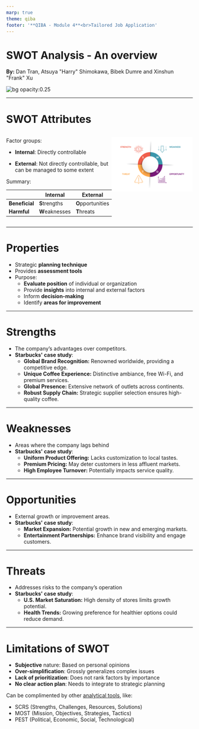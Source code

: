 ```yaml
---
marp: true
theme: qiba
footer: '**QIBA - Module 4**<br>Tailored Job Application'
---
```


<!-- Frank -->

<!-- 
_class: title
-->

<div class="title-header">

# SWOT Analysis - An overview

**By:** Dan Tran, Atsuya "Harry" Shimokawa, Bibek Dumre and Xinshun "Frank" Xu

</div>

![bg opacity:0.25](https://www.shutterstock.com/image-photo/handsome-male-beautiful-female-mobile-600nw-714655705.jpg)

---

# SWOT Attributes

<!-- Dan -->

<div style="display: flex">

<div>

Factor groups:

- **Internal**: Directly controllable

- **External**: Not directly controllable, but can be managed to some extent

Summary:

|  | Internal | External |
|---|---|---|
| **Beneficial** | **S**trengths | **O**pportunities |
| **Harmful** | **W**eaknesses | **T**hreats |

</div>

<div>

![](./themes/Images/Swot_Analysis.png)

</div>

</div>

---

# Properties

<!-- Dan -->

- Strategic **planning technique**
- Provides **assessment tools**
- Purpose:
  - **Evaluate position** of individual or organization
  - Provide **insights** into internal and external factors
  - Inform **decision-making**
  - Identify **areas for improvement**

---

# **S**trengths

<!-- Bibek & Harry -->

- The company’s advantages over competitors.
- **Starbucks' case study**:
  - **Global Brand Recognition:** Renowned worldwide, providing a competitive edge.
  - **Unique Coffee Experience:** Distinctive ambiance, free Wi-Fi, and premium services.
  - **Global Presence:** Extensive network of outlets across continents.
  - **Robust Supply Chain:** Strategic supplier selection ensures high-quality coffee.

---

# **W**eaknesses

<!-- Bibek & Harry -->


- Areas where the company lags behind
- **Starbucks' case study**:
  - **Uniform Product Offering:** Lacks customization to local tastes.
  - **Premium Pricing:** May deter customers in less affluent markets.
  - **High Employee Turnover:** Potentially impacts service quality.

---

# **O**pportunities

<!-- Bibek & Harry -->

- External growth or improvement areas.
- **Starbucks' case study**:
  - **Market Expansion:** Potential growth in new and emerging markets.
  - **Entertainment Partnerships:** Enhance brand visibility and engage customers.
---

# **T**hreats

<!-- Bibek & Harry -->

- Addresses risks to the company’s operation
- **Starbucks' case study**:
  - **U.S. Market Saturation:** High density of stores limits growth potential.
  - **Health Trends:** Growing preference for healthier options could reduce demand.

---

# Limitations of SWOT

<!-- Frank -->

- **Subjective** nature: Based on personal opinions
- **Over-simplification**: Grossly generalizes complex issues
- **Lack of prioritization**: Does not rank factors by importance
- **No clear action plan**: Needs to integrate to strategic planning

Can be complimented by other [analytical tools](https://www.brainvire.com/blog/analytical-tools/), like: 
- SCRS (Strengths, Challenges, Resources, Solutions)
- MOST (Mission, Objectives, Strategies, Tactics)
- PEST (Political, Economic, Social, Technological)
